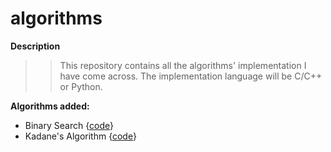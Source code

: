 # algorithms
**Description**
>>This repository contains all the algorithms' implementation I have come across. The implementation language will be C/C++ or Python.

**Algorithms added:**
- Binary Search {[code](https://github.com/albertmunda/algorithms/blob/master/ds/binary_search.c)}
- Kadane's Algorithm {[code](https://github.com/albertmunda/algorithms/blob/master/ds/kadane_algorithm.c)}

